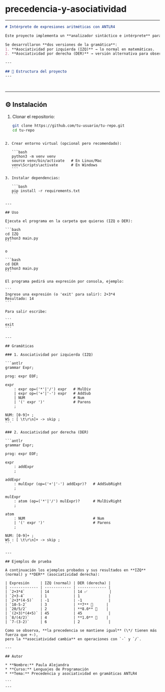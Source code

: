 # precedencia-y-asociatividad
---
```markdown
# Intérprete de expresiones aritméticas con ANTLR4

Este proyecto implementa un **analizador sintáctico e intérprete** para expresiones aritméticas usando **ANTLR4** y **Python 3**.  

Se desarrollaron **dos versiones de la gramática**:
1. **Asociatividad por izquierda (IZQ)** → lo normal en matemáticas.
2. **Asociatividad por derecha (DER)** → versión alternativa para observar diferencias.

---

## 📂 Estructura del proyecto
---




```

---

## ⚙️ Instalación

1. Clonar el repositorio:
   ```bash
   git clone https://github.com/tu-usuario/tu-repo.git
   cd tu-repo
````

2. Crear entorno virtual (opcional pero recomendado):

   ```bash
   python3 -m venv venv
   source venv/bin/activate   # En Linux/Mac
   venv\Scripts\activate      # En Windows
   ```

3. Instalar dependencias:

   ```bash
   pip install -r requirements.txt
   ```

---

## Uso

Ejecuta el programa en la carpeta que quieras (IZQ o DER):

```bash
cd IZQ
python3 main.py
```

o

```bash
cd DER
python3 main.py
```

El programa pedirá una expresión por consola, ejemplo:

```
Ingrese una expresión (o 'exit' para salir): 2+3*4
Resultado: 14
```

Para salir escribe:

```
exit
```

---

## Gramáticas

### 1. Asociatividad por izquierda (IZQ)

```antlr
grammar Expr;

prog: expr EOF;

expr
    : expr op=('*'|'/') expr   # MulDiv
    | expr op=('+'|'-') expr   # AddSub
    | NUM                      # Num
    | '(' expr ')'             # Parens
    ;

NUM: [0-9]+ ;
WS : [ \t\r\n]+ -> skip ;
```

### 2. Asociatividad por derecha (DER)

```antlr
grammar Expr;

prog: expr EOF;

expr
    : addExpr
    ;

addExpr
    : mulExpr (op=('+'|'-') addExpr)?   # AddSubRight
    ;

mulExpr
    : atom (op=('*'|'/') mulExpr)?      # MulDivRight
    ;

atom
    : NUM                               # Num
    | '(' expr ')'                      # Parens
    ;

NUM: [0-9]+ ;
WS : [ \t\r\n]+ -> skip ;
```

---

## Ejemplos de prueba

A continuación los ejemplos probados y sus resultados en **IZQ** (normal) y **DER** (asociatividad derecha):

| Expresión     | IZQ (normal) | DER (derecha) |
| ------------- | ------------ | ------------- |
| `2+3*4`       | 14           | 14 ✅          |
| `2+3-4`       | 1            | 1             |
| `2+3*(4-5)`   | -1           | -1            |
| `10-5-2`      | 3            | **7** 🔄      |
| `20/5/2`      | 2            | **8.0** 🔄    |
| `(2+3)*(4+5)` | 45           | 45            |
| `8/(4/2)`     | 4            | **1.0** 🔄    |
| `7-(3-2)`     | 6            | 2             |

Como se observa, **la precedencia se mantiene igual** (\*/ tienen más fuerza que +-),
pero la **asociatividad cambia** en operaciones con `-` y `/`.

---

## Autor

* **Nombre:** Paula Alejandra
* **Curso:** Lenguajes de Programación
* **Tema:** Precedencia y asociatividad en gramáticas ANTLR4

```
---


